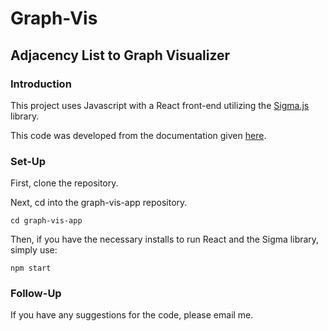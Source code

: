# Graph-Vis
## Adjacency List to Graph Visualizer
### Introduction
This project uses Javascript with a React front-end utilizing the [Sigma.js](https://www.sigmajs.org/storybook/?path=/docs/introduction--docs) library.

This code was developed from the documentation given [here](https://www.sigmajs.org/storybook/?path=/story/mouse-manipulations--story).

### Set-Up
First, clone the repository.

Next, cd into the graph-vis-app repository.
```
cd graph-vis-app
```

Then, if you have the necessary installs to run React and the Sigma library, simply use:
```
npm start
```
### Follow-Up
If you have any suggestions for the code, please email me.
